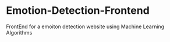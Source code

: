 # Emotion-Detection-Frontend
FrontEnd for a emoiton detection website using Machine Learning Algorithms

